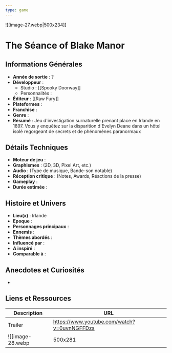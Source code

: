 ```yaml
---
type: game
---
```

![[image-27.webp|500x234]]
# The Séance of Blake Manor

## Informations Générales

- **Année de sortie** : ?
- **Développeur** : 
	- Studio : [[Spooky Doorway]]
	- Personnalités : 
- **Éditeur** : [[Raw Fury]]
- **Plateformes** : 
- **Franchise** : 
- **Genre** :
- **Résumé** : Jeu d'investigation surnaturelle prenant place en Irlande en 1897. Vous y enquêtez sur la disparition d'Evelyn Deane dans un hôtel isolé regorgeant de secrets et de phénomènes paranormaux

## Détails Techniques
- **Moteur de jeu** : 
- **Graphismes** : (2D, 3D, Pixel Art, etc.)
- **Audio** : (Type de musique, Bande-son notable)
- **Réception critique** : (Notes, Awards, Réactions de la presse)
- **Gameplay** :
- **Durée estimée** : 

## Histoire et Univers
- **Lieu(x)** : Irlande
- **Epoque** : 
- **Personnages principaux** : 
- **Ennemis** :
- **Thèmes abordés** : 
- **Influencé par** :
- **A inspiré** : 
- **Comparable à** :
## Anecdotes et Curiosités
- 
## Liens et Ressources

| Description | URL                                         |
| ----------- | ------------------------------------------- |
| Trailer     | https://www.youtube.com/watch?v=0uvnNGFFDzs |
![[image-28.webp|500x281